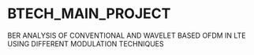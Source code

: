 # BTECH_MAIN_PROJECT
BER ANALYSIS OF CONVENTIONAL AND WAVELET BASED  OFDM IN LTE USING DIFFERENT MODULATION TECHNIQUES 
